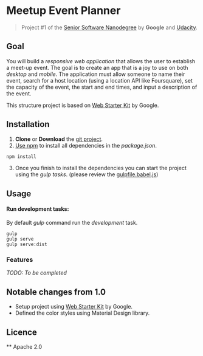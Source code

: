 # Meetup Event Planner

> Project #1 of the [Senior Software Nanodegree](https://www.udacity.com/course/senior-web-developer-nanodegree-by-google--nd802) by **Google** and [Udacity](https://www.udacity.com/).

## Goal

You will build a _responsive web application_ that allows the user to establish a meet-up event. The goal is to create an app that is a joy to use on both _desktop_ and _mobile_. The application must 
allow someone to name their event, search for a host location (using a location API like Foursquare), set the capacity of the event, the start and end times, and input a description of the event.

This structure project is based on [Web Starter Kit](https://developers.google.com/web/tools/starter-kit/) by Google. 

## Installation

1. **Clone** or **Download** the [git project](https://github.com/codesandtags/meetup-event-planner). 
2. [Use npm](https://docs.npmjs.com/cli/install) to install all dependencies in the _package.json_.
```sh
npm install
```
3. Once you finish to install the dependencies you can start the project using the *gulp tasks*. (please review the [gulpfile.babel.js](https://github.com/codesandtags/meetup-event-planner/blob/master/gulpfile.babel.js))

## Usage

#### Run development tasks:
By default *gulp* command run the *development* task.

```
gulp
gulp serve
gulp serve:dist
```

### Features 

_TODO: To be completed_

## Notable changes from 1.0
- Setup project using [Web Starter Kit](https://developers.google.com/web/tools/starter-kit/) by Google.
- Defined the color styles using Material Design library.

## Licence
**
Apache 2.0  
